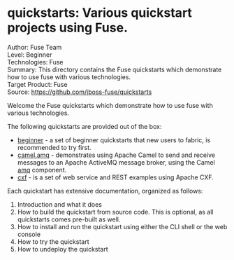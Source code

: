 quickstarts: Various quickstart projects using Fuse.  
======================================================
Author: Fuse Team  
Level: Beginner  
Technologies: Fuse  
Summary: This directory contains the Fuse quickstarts which demonstrate how to use fuse with various technologies.  
Target Product: Fuse  
Source: <https://github.com/jboss-fuse/quickstarts>  

Welcome the Fuse quickstarts which demonstrate how to use fuse with various technologies.

The following quickstarts are provided out of the box:

* [beginner](beginner) - a set of beginner quickstarts that new users to fabric, is recommended to try first.
* [camel.amq](camel-amq) - demonstrates using Apache Camel to send and receive messages to an Apache ActiveMQ message broker, using the Camel [amq](http://fabric8.io/gitbook/camelEndpointAmq.html) component.
* [cxf](cxf) - is a set of web service and REST examples using Apache CXF.

Each quickstart has extensive documentation, organized as follows:

1. Introduction and what it does
1. How to build the quickstart from source code. This is optional, as all quickstarts comes pre-built as well.
1. How to install and run the quickstart using either the CLI shell or the web console
1. How to try the quickstart
1. How to undeploy the quickstart
